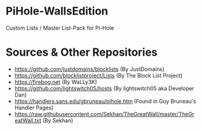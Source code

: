 # PiHole-WallsEdition
Custom Lists / Master List-Pack for Pi-Hole

# Sources & Other Repositories
- https://github.com/justdomains/blocklists (By JustDomains)
- https://github.com/blocklistproject/Lists (By The Block List Project)
- https://firebog.net (By WaLLy3K)
- https://github.com/lightswitch05/hosts (By lightswitch05 aka Developer Dan)
- https://handlers.sans.edu/gbruneau/pihole.htm (Found in Guy Bruneau's Handler Pages)
- https://raw.githubusercontent.com/Sekhan/TheGreatWall/master/TheGreatWall.txt (By Sekhan)
